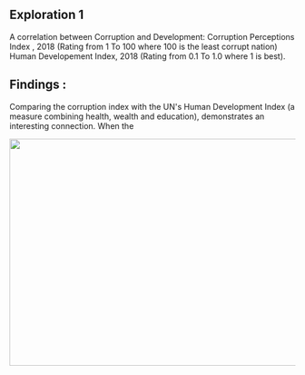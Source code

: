 
## Exploration 1
A correlation between Corruption and Development: Corruption Perceptions Index , 2018 (Rating from 1 To 100 where 100 is the least corrupt nation) Human Developement Index, 2018 
(Rating from 0.1 To 1.0 where 1 is best).

## Findings : 
Comparing the corruption index with the UN's Human Development Index (a measure combining health, wealth and education), demonstrates an interesting connection. When the 



<p float="left">
<img src="https://www.economist.com/sites/default/files/imagecache/640-width/imagecache/original-size/20111210_WOC210.gif" width="600" height="400">
</p>



